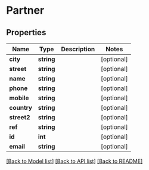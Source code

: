 # Partner

## Properties
Name | Type | Description | Notes
------------ | ------------- | ------------- | -------------
**city** | **string** |  | [optional] 
**street** | **string** |  | [optional] 
**name** | **string** |  | [optional] 
**phone** | **string** |  | [optional] 
**mobile** | **string** |  | [optional] 
**country** | **string** |  | [optional] 
**street2** | **string** |  | [optional] 
**ref** | **string** |  | [optional] 
**id** | **int** |  | [optional] 
**email** | **string** |  | [optional] 

[[Back to Model list]](../../README.md#documentation-for-models) [[Back to API list]](../../README.md#documentation-for-api-endpoints) [[Back to README]](../../README.md)

